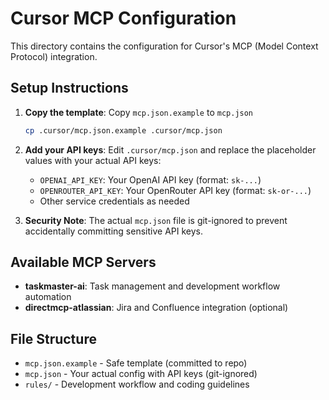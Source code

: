 # Cursor MCP Configuration

This directory contains the configuration for Cursor's MCP (Model Context Protocol) integration.

## Setup Instructions

1. **Copy the template**: Copy `mcp.json.example` to `mcp.json`
   ```bash
   cp .cursor/mcp.json.example .cursor/mcp.json
   ```

2. **Add your API keys**: Edit `.cursor/mcp.json` and replace the placeholder values with your actual API keys:
   - `OPENAI_API_KEY`: Your OpenAI API key (format: `sk-...`)
   - `OPENROUTER_API_KEY`: Your OpenRouter API key (format: `sk-or-...`)
   - Other service credentials as needed

3. **Security Note**: The actual `mcp.json` file is git-ignored to prevent accidentally committing sensitive API keys.

## Available MCP Servers

- **taskmaster-ai**: Task management and development workflow automation
- **directmcp-atlassian**: Jira and Confluence integration (optional)

## File Structure

- `mcp.json.example` - Safe template (committed to repo)
- `mcp.json` - Your actual config with API keys (git-ignored)
- `rules/` - Development workflow and coding guidelines 